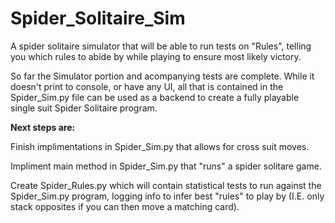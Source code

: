 # Spider_Solitaire_Sim
A spider solitaire simulator that will be able to run tests on "Rules", telling you which rules to abide by while playing to ensure most
likely victory.


So far the Simulator portion and acompanying tests are complete. While it doesn't print to console, or have any UI,
all that is contained in the Spider_Sim.py file can be used as a backend to create a fully playable single suit Spider Solitaire program. 

<b>Next steps are:</b>

Finish implimentations in Spider_Sim.py that allows for cross suit moves.

Impliment main method in Spider_Sim.py that "runs" a spider solitare game.

Create Spider_Rules.py which will contain statistical tests to run against the Spider_Sim.py program, logging info to
infer best "rules" to play by (I.E. only stack opposites if you can then move a matching card).
